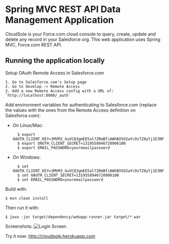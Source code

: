 # Spring MVC REST API Data Management Application

CloudSole is your Force.com cloud console to query, create, update and delete any record in your Salesforce org. This web application uses Spring MVC, Force.com REST API.

## Running the application locally

Setup OAuth Remote Access in Salesforce.com

    1. Go to Salesforce.com's Setup page
    2. Go to Develop -> Remote Access
    3. Add a new Remote Access config with a URL of: `http://localhost:8080/_auth`

Add environment variables for authenticating to Salesforce.com (replace the values with the ones from the Remote Access definition on Salesforce.com):

- On Linux/Mac:

        $ export OAUTH_CLIENT_KEY=3MVM3_GuVCQ3gmEE5al72RmBfiAWhBX5O2wYc9zTZ8ytj1E3NF7grV_G99OxTyEcY71Tc46TOvzK_rzoyYYPk
        $ export OAUTH_CLIENT_SECRET=1319558946720906100
        $ export EMAIL_PASSWORD=youremailpassword

- On Windows:

        $ set OAUTH_CLIENT_KEY=3MVM3_GuVCQ3gmEE5al72RmBfiAWhBX5O2wYc9zTZ8ytj1E3NF7grV_G99OxTyEcY71Tc46TOvzK_rzoyYYPk
        $ set OAUTH_CLIENT_SECRET=1319558946720906100
        $ set EMAIL_PASSWORD=youremailpassword

Build with:

    $ mvn clean install

Then run it with:

    $ java -jar target/dependency/webapp-runner.jar target/*.war

Screenshots:
    ![Login Screen](https://github.com/thysmichels/cloudsole-force-dot-com-data-management/blob/master/img/CloudSole%20Force.com%20Data%20Management.png)


Try it now: http://cloudsole.herokuapp.com


